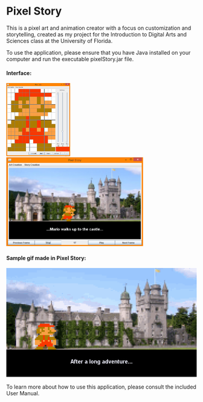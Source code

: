 # Pixel Story
This is a pixel art and animation creator with a focus on customization and storytelling, created as my project for the Introduction to Digital Arts and Sciences class at the University of Florida.

To use the application, please ensure that you have Java installed on your computer and run the executable pixelStory.jar file.

#### Interface:

<img src="https://raw.githubusercontent.com/nicola37/Pixel-Story/master/ArtMode.png" width="169" height="193" />

<img src="https://raw.githubusercontent.com/nicola37/Pixel-Story/master/StoryMode.png" width="362" height="234" />


#### Sample gif made in Pixel Story:

![alt text](https://raw.githubusercontent.com/nicola37/Pixel-Story/master/MarioStory.gif)


To learn more about how to use this application, please consult the included User Manual.
